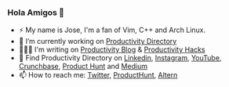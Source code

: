 ### Hola Amigos 👋

- ⚡ My name is Jose, I'm a fan of Vim, C++ and Arch Linux.
- 🔭 I’m currently working on [Productivity Directory](https://productivity.directory)
- 👨🏻‍💻 I'm writing on [Productivity Blog](https://blog.productivity.directory) & [Productivity Hacks](https://productivity.directory/notes/hacks)
- 🗿 Find Productivity Directory on [Linkedin](https://linkedin.com/company/productivitydirectory), [Instagram](https://instagram.com/productivitydirectory), [YouTube](https://youtube.com/@productivitydirectory), [Crunchbase](https://www.crunchbase.com/organization/productivity-directory), [Product Hunt](https://producthunt.com/products/productivity-directory-2) and [Medium](https://medium.com/productivitydirectory)
- 📫 How to reach me: [Twitter](https://x.com/xtan8086), [ProductHunt](https://producthunt.com/@stan8086), [Altern](https://altern.ai/@stan)

<!--
**stan8086/stan8086** is a ✨ _special_ ✨ repository because its `README.md` (this file) appears on your GitHub profile.

Here are some ideas to get you started:


- 🌱 I’m currently learning ...
- 👯 I’m looking to collaborate on ...
- 🤔 I’m looking for help with ...
- 💬 Ask me about ...
- 📫 How to reach me: ...
- 😄 Pronouns: ...
- ⚡ Fun fact: ...
-->


<!--
**stan8086/stan8086** is a ✨ _special_ ✨ repository because its `README.md` (this file) appears on your GitHub profile.

Here are some ideas to get you started:

- 🔭 I’m currently working on ...
- 🌱 I’m currently learning ...
- 👯 I’m looking to collaborate on ...
- 🤔 I’m looking for help with ...
- 💬 Ask me about ...
- 📫 How to reach me: ...
- 😄 Pronouns: ...
- ⚡ Fun fact: ...
-->
